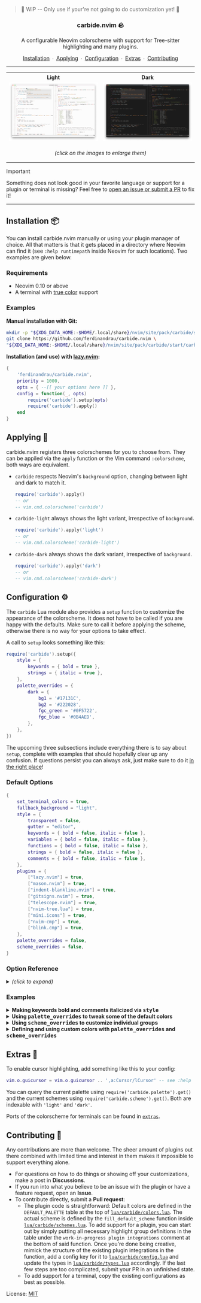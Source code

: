 > 🚧 WIP -- Only use if your're not going to do customization yet! 🚧

<h3 align="center">carbide.nvim 🪨</h3>

<p align="center">A configurable Neovim colorscheme with support for Tree-sitter highlighting and many plugins.</p>

<div align = center>

[Installation](#installation)&ensp;∙&ensp;[Applying](#applying)&ensp;∙&ensp;[Configuration](#configuration)&ensp;∙&ensp;[Extras](#extras)&ensp;∙&ensp;[Contributing](#contributing)
</div>

---

<table width="100%">
    <tr>
        <th>Light</th>
        <th>Dark</th>
    </tr>
    <tr>
        <td width="50%">
            <img src="assets/showcase_light.png" alt="A preview of the light variant" title="A preview of the light variant (click to enlarge)"/>
        </td>
        <td width="50%">
            <img src="assets/showcase_dark.png" alt="A preview of the dark variant" title="A preview of the dark variant (click to enlarge)"/>
        </td>
    </tr>
    <tr>
        <td colspan="2"><p align="center"><i>(click on the images to enlarge them)</i></p></td>
    </tr>
</table>

> [!IMPORTANT]
> Something does not look good in your favorite language or support for a plugin or terminal is missing? Feel free to [open an issue or submit a PR](#contributing) to fix it!

---

## Installation 📦

You can install carbide.nvim manually or using your plugin manager of choice. All that matters is that it gets placed in a directory where Neovim can find it (see `:help runtimepath` inside Neovim for such locations). Two examples are given below.

### Requirements
- Neovim 0.10 or above
- A terminal with [true color](https://en.wikipedia.org/wiki/Color_depth#True_color_(24-bit)) support

### Examples

**Manual installation with Git:**

```sh
mkdir -p "${XDG_DATA_HOME:-$HOME/.local/share}/nvim/site/pack/carbide/start" && \
git clone https://github.com/ferdinandrau/carbide.nvim \
"${XDG_DATA_HOME:-$HOME/.local/share}/nvim/site/pack/carbide/start/carbide.nvim"
```

**Installation (and use) with [lazy.nvim](https://github.com/folke/lazy.nvim):**

```lua
{
    'ferdinandrau/carbide.nvim',
    priority = 1000,
    opts = { --[[ your options here ]] },
    config = function(_, opts)
        require('carbide').setup(opts)
        require('carbide').apply()
    end
}
```

## Applying 🎨

carbide.nvim registers three colorschemes for you to choose from. They can be appiled via the `apply` function or the Vim command `:colorscheme`, both ways are equivalent.

- `carbide` respects Neovim's `background` option, changing between light and dark to match it.

  ```lua
  require('carbide').apply()
  -- or
  -- vim.cmd.colorscheme('carbide')
  ```

- `carbide-light` always shows the light variant, irrespective of `background`.

  ```lua
  require('carbide').apply('light')
  -- or
  -- vim.cmd.colorscheme('carbide-light')
  ```

- `carbide-dark` always shows the dark variant, irrespective of `background`.

  ```lua
  require('carbide').apply('dark')
  -- or
  -- vim.cmd.colorscheme('carbide-dark')
  ```

## Configuration ⚙️

The `carbide` Lua module also provides a `setup` function to customize the appearance of the colorscheme. It does not have to be called if you are happy with the defaults. Make sure to call it before applying the scheme, otherwise there is no way for your options to take effect.

A call to `setup` looks something like this:
```lua
require('carbide').setup({
    style = {
        keywords = { bold = true },
        strings = { italic = true },
    },
    palette_overrides = {
        dark = {
            bg1 = '#17131C',
            bg2 = '#222028',
            fgc_green = '#0F5722',
            fgc_blue = '#0B4AED',
        },
    },
})
```

The upcoming three subsections include everything there is to say about `setup`, complete with examples that should hopefully clear up any confusion. If questions persist you can always ask, just make sure to do it [in the right place](#contributing)!
<!-- </details> -->

<!-- <details><summary><b>Default Options</b> <i>(click to expand)</i></summary> -->

### Default Options


```lua
{
    set_terminal_colors = true,
    fallback_background = "light",
    style = {
        transparent = false,
        gutter = "editor",
        keywords = { bold = false, italic = false },
        variables = { bold = false, italic = false },
        functions = { bold = false, italic = false },
        strings = { bold = false, italic = false },
        comments = { bold = false, italic = false },
    },
    plugins = {
        ["lazy.nvim"] = true,
        ["mason.nvim"] = true,
        ["indent-blankline.nvim"] = true,
        ["gitsigns.nvim"] = true,
        ["telescope.nvim"] = true,
        ["nvim-tree.lua"] = true,
        ["mini.icons"] = true,
        ["nvim-cmp"] = true,
        ["blink.cmp"] = true,
    },
    palette_overrides = false,
    scheme_overrides = false,
}
```

### Option Reference

<details><summary><i>(click to expand)</i></summary>

\
**`set_terminal_colors`**
 - **Expects:** `boolean` 
 - **Description:** Whether to change the 16 colors of the built-in terminal.

**`fallback_background`**
- **Expects:** `"light"` or `"dark"`
- **Description:** The variant to use when the dynamic version (the `carbide` colorscheme) is applied and the `background` option is -- for some weird reason -- empty.

**`style.transparent`**
- **Expects:** `boolean`
- **Description:** Whether to show a solid background or not: If set to true, the underlying GUI's background will show through, which is usually needed for a transparency effect.
    </tr>

**`style.statuscolumn`**
- **Expects:** `'editor'` or `'editor_extended'` or `'solid'` or `'solid_extended'`
- **Description:** Determines how the statuscolumn (the area containing line numbers, signs etc.) is highlighted. The values with the "editor" prefix will give it the same background color as the editing area, the "solid"-pefixed values will make it have a distinct color. The "extended" version of each will make the cursorline extend into the statuscolumn. Here are some screenshots illustrating the difference:

    <table width="100%">
        <tr>
            <td><p align="center"><tt>"editor"</tt></p></td>
            <td><p align="center"><tt>"editor_extended"</tt></p></td>
            <td><p align="center"><tt>"solid"</tt></p></td>
            <td><p align="center"><tt>"solid_extended"</tt></p></td>
        </tr>
        <tr>
            <td width="25%">
                <img src="assets/gutter_editor.jpeg" alt="A preview of the light variant" title="A preview of the light variant (click to enlarge)"/>
            </td>
            <td width="25%">
                <img src="assets/gutter_editor_extended.jpeg" alt="A preview of the dark variant" title="A preview of the dark variant (click to enlarge)"/>
            </td>
            <td width="25%">
                <img src="assets/gutter_solid.jpeg" alt="A preview of the dark variant" title="A preview of the dark variant (click to enlarge)"/>
            </td>
            <td width="25%">
                <img src="assets/gutter_solid_extended.jpeg" alt="A preview of the dark variant" title="A preview of the dark variant (click to enlarge)"/>
            </td>
        </tr>
    </table>

  Please note that the extended cursorline highlighting feature `culhl` for signs is both poorly designed and not supported by many plugins. The background color of the cursorline may clash with that of signs because of this.

**`style.keywords`** \
**`style.variables`** \
**`style.functions`** \
**`style.strings`** \
**`style.comments`**
- **Expects:** `table` with up to two keys `bold` and `italic` that have `boolean` values
- **Description:** Shorthands for common customizations of syntactic elements.

**`plugins.*`** (meaning **`plugins['telescope.nvim']`**, **`plugins['nvim-tree.lua']`** etc.)
- **Expects:** `boolean`
- **Description:** Whether to create highlight groups for the particular third-party plugin. The performance gain from setting this to `false` is minimal, but it's nice to have the option to nonetheless.

**`palette_overrides`**
- **Expects:** `false` or table with up to two keys `light` and `dark` that have `table` values themselves, mapping arbitrary color names to actual colors
- **Description:** Allows you to override existing colors and define new ones. A table will be merged with the `DEFAULT_PALETTE` defined inside `lua/carbide/palette.lua`. To get a feel for the expected table structure, take a look at it and the examples below. `false` is functionally equivalent to an empty table.

**`scheme_overrides`**
- **Expects:** `false` or `function` that takes up to three parameters (signature `fun(colors?, variant?, style?)`)
- **Description:** Allows for complete highlight customization. To use this, set it to a custom function that will receive the appropriate colors (the `light` or `dark` part of the palette), which variant (the string `'light'` or `'dark'`) a scheme is to be created for and the `style` table from the configuration . The function should return a table containing key-value pairs that specify highlights: The keys should be highlight group names, the values tables of options to be passed to `nvim_set_hl`. See `fill_default_scheme` inside `lua/carbide/schemes.lua` for the default mapping and the examples to get a feel for it. `false` is functionally equivalent to a function which returns an empty table. \
The things you specify here take precedence over everything else, including the `style` configuration option, which exists purely for the convenience of not having to use this option if all you want are the little tweaks for keywords, strings etc. it provides. The current state of `style` is passed to your function to give you the option to respect it, but you don't have to. The third example shows how to implement `scheme_overrides` while still follwing `style`. `variant` can be used to conditionally return different things, for example to make variable names blue in dark mode but black in light mode.

If you're familiar with Lua type annotations you may also be interested in [the exact types](lua/carbide/types.lua) of these options.

</details>

### Examples

<details><summary><b>Making keywords bold and comments italicized via <tt>style</tt></b></summary>

```lua
require('carbide').setup({
    style = {
        keywords = { bold = true },
        comments = { italic = true },
    }
})
```

</details>

<details><summary><b>Using <tt>palette_overrides</tt> to tweak some of the default colors</b></summary>

```lua
require('carbide').setup({
    -- See `DEFAULT_PALETTE` inside `lua/carbide/palette.lua` for
    -- all of the default colors.
    palette_overrides = {
        dark = {
            bg1 = '#17131C',
            bg2 = '#222028',
            fgc_green = '#0F5722',
            fgc_blue = '#0B4AED',
        },
    },
})
```

</details>

<details><summary><b>Using <tt>scheme_overrides</tt> to customize individual groups</b></summary>

```lua
require('carbide').setup({
    scheme_overrides = function(colors, variant, style)
        -- You can do whatever you want inside this function. All that
        -- matters is that it returns a dictionary-style table mapping
        -- group names to tables of options understood by ´nvim_set_hl´.
        --
        -- Consult :help nvim_set_hl() for all available keys.
        return {
            -- Here we customize some of the built-in groups:
            Normal = {  bg = style.transparent and 'NONE' or colors.bg3 },
            NormalFloat = { bg = colors.bg2 },
            WinBar = { link = 'TabLine' },
            Search = { fg = colors.fg1, bg = colors.bgc_red },
            Operator = { fg = colors.fgc_magenta },
            Keyword = { fg = colors.fgc_red, bold = style.bold, italic = style.italic },
            PreProc = { fg = colors.fgc_green, bg = colors.bg5 },

            -- Here one from a supported plugin:
            NvimTreeNormal = { fg = colors.fg2, bg = colors.bg1 },

            -- And here we define one not in the default scheme:
            FooBar = { fg = colors.fgc_yellow, bg = colors.fgc_green },
        }
    end,
})
```

</details>

<details><summary><b>Defining and using custom colors with <tt>palette_overrides</tt> and <tt>scheme_overrides</tt></b></summary>

```lua
require('carbide').setup({
    -- Here we define two purple colors available to both variants and
    -- a brown color that will only be available during the creation of
    -- the light scheme.
    palette_overrides = {
        light = {
            purple = "",
            purple_bright = "",
            brown = "",
        },
        dark = {
            purple = "",
            purple_bright = "",
        },
    },
    -- Your custom colors are now part of the `colors` table that gets
    -- passed to `scheme_overrides`, so you can use them like any other
    -- color. Note that we guard against using brown when `variant` is
    -- not 'light' using a ternary expression, as brown is not defined
    -- in the dark part of the palette. If you don't care about broken
    -- highlights in the other variant because you always use the same
    -- one (either `carbide-light`/`carbide-dark`, or `carbide` but you
    -- never change the value of `background`), this is not necessary,
    -- just good practice.
    scheme_overrides = function(colors, variant, _)
        return {
            Constant = { fg = colors.purple },
            SpecialChar = { fg = colors.purple_bright },
            Delimiter = { fg = variant == 'light' and colors.brown or colors.fg7 },
        }
    end,
})
```

</details>

## Extras 🎁

To enable cursor highlighting, add something like this to your config:
```lua
vim.o.guicursor = vim.o.guicursor .. ',a:Cursor/lCursor' -- see :help 'guicursor'
```

You can query the current palette using `require('carbide.palette').get()` and the current schemes using `require('carbide.scheme').get()`. Both are indexable with `'light'` and `'dark'`.

Ports of the colorscheme for terminals can be found in [`extras`](/extras).

## Contributing 👥

Any contributions are more than welcome. The sheer amount of plugins out there combined with limited time and interest in them makes it impossible to support everything alone.
- For questions on how to do things or showing off your customizations, make a post in **Discussions**.
- If you run into what you believe to be an issue with the plugin or have a feature request, open an **Issue**.
- To contribute directly, submit a **Pull request**:
  - The plugin code is straightforward: Default colors are defined in the `DEFAULT_PALETTE` table at the top of [`lua/carbide/colors.lua`](/lua/carbide/colors.lua). The actual scheme is defined by the `fill_default_scheme` function inside [`lua/carbide/schemes.lua`](/lua/carbide/schemes.lua). To add support for a plugin, you can start out by simply putting all necessary highlight group definitions in the table under the `work-in-progress plugin integrations` comment at the bottom of said function. Once you're done being creative, mimick the structure of the existing plugin integrations in the function, add a config key for it to [`lua/carbide/config.lua`](/lua/carbide/config.lua) and update the types in [`lua/carbide/types.lua`](/lua/carbide/types.lua) accordingly. If the last few steps are too complicated, submit your PR in an unfinished state.
  - To add support for a terminal, copy the existing configurations as best as possible.

License: [MIT](/LICENSE)
